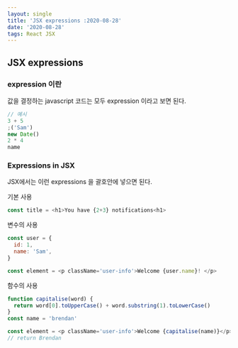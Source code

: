 ```yaml
---
layout: single
title: 'JSX expressions :2020-08-28'
date: '2020-08-28'
tags: React JSX
---
```


## JSX expressions

### expression 이란

값을 결정하는 javascript 코드는 모두 expression 이라고 보면 된다.

```javascript
// 예시
3 + 5
;('Sam')
new Date()
2 * 4
name
```

### Expressions in JSX

JSX에서는 이런 expressions 을 괄호안에 넣으면 된다.

기본 사용

```javascript
const title = <h1>You have {2+3} notifications<h1>
```

변수의 사용

```javascript
const user = {
  id: 1,
  name: 'Sam',
}

const element = <p className='user-info'>Welcome {user.name}! </p>
```

함수의 사용

```javascript
function capitalise(word) {
  return word[0].toUpperCase() + word.substring(1).toLowerCase()
}
const name = 'brendan'

const element = <p className='user-info'>Welcome {capitalise(name)}</p>
// return Brendan
```
